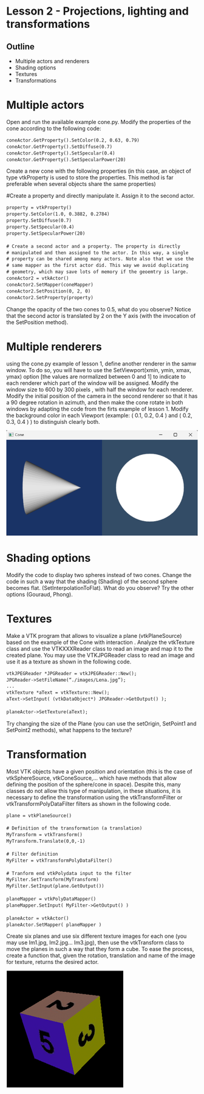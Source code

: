 # Lesson 2 - Projections, lighting and transformations

## Outline
* Multiple actors and renderers
* Shading options
* Textures
* Transformations


# Multiple actors
Open and run the available example cone.py.
Modify the properties of the cone according to the following code:

``` html
coneActor.GetProperty().SetColor(0.2, 0.63, 0.79)
coneActor.GetProperty().SetDiffuse(0.7)
coneActor.GetProperty().SetSpecular(0.4)
coneActor.GetProperty().SetSpecularPower(20)
```

Create a new cone with the following properties (in this case, an object of type vtkProperty is used to store the properties. This method is far preferable when several objects share the same properties)

#Create a property and directly manipulate it. Assign it to the second actor.

``` html
property = vtkProperty()
property.SetColor(1.0, 0.3882, 0.2784)
property.SetDiffuse(0.7)
property.SetSpecular(0.4)
property.SetSpecularPower(20)

# Create a second actor and a property. The property is directly
# manipulated and then assigned to the actor. In this way, a single
# property can be shared among many actors. Note also that we use the
# same mapper as the first actor did. This way we avoid duplicating
# geometry, which may save lots of memory if the geoemtry is large.
coneActor2 = vtkActor()
coneActor2.SetMapper(coneMapper)
coneActor2.SetPosition(0, 2, 0)
coneActor2.SetProperty(property)
```
Change the opacity of the two cones to 0.5, what do you observe?
Notice that the second actor is translated by 2 on the Y axis (with the invocation of the SetPosition method).

# Multiple renderers
using the cone.py example of lesson 1, define another renderer in the samw window. To do so, you will have to use the SetViewport(xmin, ymin, xmax, ymax) option [the values ​​are normalized between 0 and 1] to indicate to each renderer which part of the window will be assigned.
Modify the window size to 600 by 300 pixels , with half the window for each renderer.
Modify the initial position of the camera in the second renderer so that it has a 90 degree rotation in azimuth, and then make the cone rotate in both windows by adapting the code from the firts example of lesson 1.
Modify the background color in each Viewport (example: ( 0.1, 0.2, 0.4 ) and ( 0.2, 0.3, 0.4 ) ) to distinguish clearly both.

![Use of 2 renderers in the same window](./renderers.png)

# Shading options
Modify the code to display two spheres instead of two cones. Change the code in such a way that the shading (Shading) of the second sphere becomes flat. (SetInterpolationToFlat). What do you observe? Try the other options (Gouraud, Phong).

# Textures
Make a VTK program  that allows to visualize a plane (vtkPlaneSource) based on  the example of the Cone with interaction .
Analyze the vtkTexture class and use the VTKXXXReader class to read an image and map it to the created plane. You may use the VTKJPGReader class to read an image and use it as a texture as shown in the following code.

``` html
vtkJPEGReader *JPGReader = vtkJPEGReader::New();
JPGReader->SetFileName(“./images/Lena.jpg”);
...
vtkTexture *aText = vtkTexture::New();
aText->SetInput( (vtkDataObject*) JPGReader->GetOutput() );

planeActor->SetTexture(aText);
```
Try changing the size of the Plane (you can use the setOrigin, SetPoint1 and SetPoint2 methods), what happens to the texture?

# Transformation
Most VTK objects have a given position and orientation (this is the case of vtkSphereSource, vtkConeSource,... which have methods that allow defining the position of the sphere/cone in space).
Despite this, many classes do not allow this type of manipulation, in these situations, it is necessary to define the transformation using the vtkTransformFilter or vtkTransformPolyDataFilter filters as shown in the following code.

``` html
plane = vtkPlaneSource()
  	
# Definition of the transformation (a translation)
MyTransform = vtkTransform()
MyTransform.Translate(0,0,-1)

# Filter definition
MyFilter = vtkTransformPolyDataFilter()

# Tranform end vtkPolydata input to the filter
MyFilter.SetTransform(MyTransform)
MyFilter.SetInput(plane.GetOutput())

planeMapper = vtkPolyDataMapper()
planeMapper.SetInput( MyFilter->GetOutput() )

planeActor = vtkActor()
planeActor.SetMapper( planeMapper )
```

Create six planes and use six different texture images for each one (you may use Im1.jpg, Im2.jpg... Im3.jpg), then use the vtkTransform class to move the planes in such a way that they form a cube. To ease the process, create a function that, given the rotation, translation and name of the image for texture, returns the desired actor.

![Expected results for the cube from 6 textures planes](./texturedCube.png)

